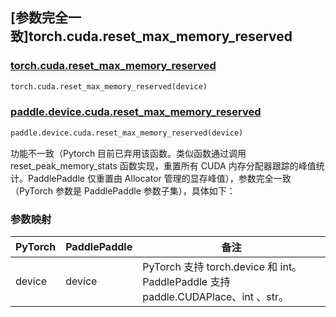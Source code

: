 ## [参数完全一致]torch.cuda.reset_max_memory_reserved

### [torch.cuda.reset_max_memory_reserved](https://pytorch.org/docs/stable/generated/torch.cuda.reset_max_memory_reserved.html#torch.cuda.reset_max_memory_reserved)

```python
torch.cuda.reset_max_memory_reserved(device)
```

### [paddle.device.cuda.reset_max_memory_reserved](https://www.paddlepaddle.org.cn/documentation/docs/zh/develop/api/paddle/device/cuda/reset_max_memory_reserved_cn.html)

```python
paddle.device.cuda.reset_max_memory_reserved(device)
```

功能不一致（Pytorch 目前已弃用该函数。类似函数通过调用 reset_peak_memory_stats 函数实现，重置所有 CUDA 内存分配器跟踪的峰值统计。PaddlePaddle 仅重置由 Allocator 管理的显存峰值），参数完全一致（PyTorch 参数是 PaddlePaddle 参数子集），具体如下：
### 参数映射

| PyTorch       | PaddlePaddle | 备注                                                                    |
| ------------- | ------------ |-----------------------------------------------------------------------|
| device        | device            | PyTorch 支持 torch.device 和 int。 PaddlePaddle 支持 paddle.CUDAPlace、int 、str。 |

